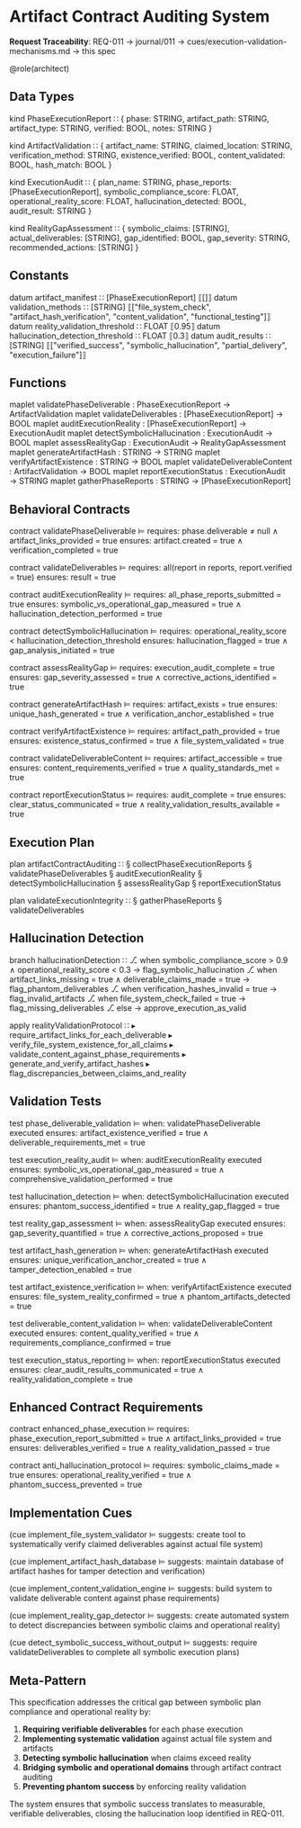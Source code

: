 # Artifact Contract Auditing System

**Request Traceability**: REQ-011 → journal/011 → cues/execution-validation-mechanisms.md → this spec

@role(architect)

## Data Types

kind PhaseExecutionReport ∷ {
  phase: STRING,
  artifact_path: STRING,
  artifact_type: STRING,
  verified: BOOL,
  notes: STRING
}

kind ArtifactValidation ∷ {
  artifact_name: STRING,
  claimed_location: STRING,
  verification_method: STRING,
  existence_verified: BOOL,
  content_validated: BOOL,
  hash_match: BOOL
}

kind ExecutionAudit ∷ {
  plan_name: STRING,
  phase_reports: [PhaseExecutionReport],
  symbolic_compliance_score: FLOAT,
  operational_reality_score: FLOAT,
  hallucination_detected: BOOL,
  audit_result: STRING
}

kind RealityGapAssessment ∷ {
  symbolic_claims: [STRING],
  actual_deliverables: [STRING],
  gap_identified: BOOL,
  gap_severity: STRING,
  recommended_actions: [STRING]
}

## Constants

datum artifact_manifest ∷ [PhaseExecutionReport] ⟦[]⟧
datum validation_methods ∷ [STRING] ⟦["file_system_check", "artifact_hash_verification", "content_validation", "functional_testing"]⟧
datum reality_validation_threshold ∷ FLOAT ⟦0.95⟧
datum hallucination_detection_threshold ∷ FLOAT ⟦0.3⟧
datum audit_results ∷ [STRING] ⟦["verified_success", "symbolic_hallucination", "partial_delivery", "execution_failure"]⟧

## Functions

maplet validatePhaseDeliverable : PhaseExecutionReport → ArtifactValidation
maplet validateDeliverables : [PhaseExecutionReport] → BOOL
maplet auditExecutionReality : [PhaseExecutionReport] → ExecutionAudit
maplet detectSymbolicHallucination : ExecutionAudit → BOOL
maplet assessRealityGap : ExecutionAudit → RealityGapAssessment
maplet generateArtifactHash : STRING → STRING
maplet verifyArtifactExistence : STRING → BOOL
maplet validateDeliverableContent : ArtifactValidation → BOOL
maplet reportExecutionStatus : ExecutionAudit → STRING
maplet gatherPhaseReports : STRING → [PhaseExecutionReport]

## Behavioral Contracts

contract validatePhaseDeliverable ⊨
  requires: phase.deliverable ≠ null ∧ artifact_links_provided = true
  ensures: artifact.created = true ∧ verification_completed = true

contract validateDeliverables ⊨
  requires: all(report in reports, report.verified = true)
  ensures: result = true

contract auditExecutionReality ⊨
  requires: all_phase_reports_submitted = true
  ensures: symbolic_vs_operational_gap_measured = true ∧ hallucination_detection_performed = true

contract detectSymbolicHallucination ⊨
  requires: operational_reality_score < hallucination_detection_threshold
  ensures: hallucination_flagged = true ∧ gap_analysis_initiated = true

contract assessRealityGap ⊨
  requires: execution_audit_complete = true
  ensures: gap_severity_assessed = true ∧ corrective_actions_identified = true

contract generateArtifactHash ⊨
  requires: artifact_exists = true
  ensures: unique_hash_generated = true ∧ verification_anchor_established = true

contract verifyArtifactExistence ⊨
  requires: artifact_path_provided = true
  ensures: existence_status_confirmed = true ∧ file_system_validated = true

contract validateDeliverableContent ⊨
  requires: artifact_accessible = true
  ensures: content_requirements_verified = true ∧ quality_standards_met = true

contract reportExecutionStatus ⊨
  requires: audit_complete = true
  ensures: clear_status_communicated = true ∧ reality_validation_results_available = true

## Execution Plan

plan artifactContractAuditing ∷
  § collectPhaseExecutionReports
  § validatePhaseDeliverables
  § auditExecutionReality
  § detectSymbolicHallucination
  § assessRealityGap
  § reportExecutionStatus

plan validateExecutionIntegrity ∷
  § gatherPhaseReports
  § validateDeliverables

## Hallucination Detection

branch hallucinationDetection ∷
  ⎇ when symbolic_compliance_score > 0.9 ∧ operational_reality_score < 0.3 → flag_symbolic_hallucination
  ⎇ when artifact_links_missing = true ∧ deliverable_claims_made = true → flag_phantom_deliverables
  ⎇ when verification_hashes_invalid = true → flag_invalid_artifacts
  ⎇ when file_system_check_failed = true → flag_missing_deliverables
  ⎇ else → approve_execution_as_valid

apply realityValidationProtocol ∷
  ▸ require_artifact_links_for_each_deliverable
  ▸ verify_file_system_existence_for_all_claims
  ▸ validate_content_against_phase_requirements
  ▸ generate_and_verify_artifact_hashes
  ▸ flag_discrepancies_between_claims_and_reality

## Validation Tests

test phase_deliverable_validation ⊨
  when: validatePhaseDeliverable executed
  ensures: artifact_existence_verified = true ∧ deliverable_requirements_met = true

test execution_reality_audit ⊨
  when: auditExecutionReality executed
  ensures: symbolic_vs_operational_gap_measured = true ∧ comprehensive_validation_performed = true

test hallucination_detection ⊨
  when: detectSymbolicHallucination executed
  ensures: phantom_success_identified = true ∧ reality_gap_flagged = true

test reality_gap_assessment ⊨
  when: assessRealityGap executed
  ensures: gap_severity_quantified = true ∧ corrective_actions_proposed = true

test artifact_hash_generation ⊨
  when: generateArtifactHash executed
  ensures: unique_verification_anchor_created = true ∧ tamper_detection_enabled = true

test artifact_existence_verification ⊨
  when: verifyArtifactExistence executed
  ensures: file_system_reality_confirmed = true ∧ phantom_artifacts_detected = true

test deliverable_content_validation ⊨
  when: validateDeliverableContent executed
  ensures: content_quality_verified = true ∧ requirements_compliance_confirmed = true

test execution_status_reporting ⊨
  when: reportExecutionStatus executed
  ensures: clear_audit_results_communicated = true ∧ reality_validation_complete = true

## Enhanced Contract Requirements

contract enhanced_phase_execution ⊨
  requires: phase_execution_report_submitted = true ∧ artifact_links_provided = true
  ensures: deliverables_verified = true ∧ reality_validation_passed = true

contract anti_hallucination_protocol ⊨
  requires: symbolic_claims_made = true
  ensures: operational_reality_verified = true ∧ phantom_success_prevented = true

## Implementation Cues

(cue implement_file_system_validator ⊨ suggests: create tool to systematically verify claimed deliverables against actual file system)

(cue implement_artifact_hash_database ⊨ suggests: maintain database of artifact hashes for tamper detection and verification)

(cue implement_content_validation_engine ⊨ suggests: build system to validate deliverable content against phase requirements)

(cue implement_reality_gap_detector ⊨ suggests: create automated system to detect discrepancies between symbolic claims and operational reality)

(cue detect_symbolic_success_without_output ⊨ suggests: require validateDeliverables to complete all symbolic execution plans)

## Meta-Pattern

This specification addresses the critical gap between symbolic plan compliance and operational reality by:
1. **Requiring verifiable deliverables** for each phase execution
2. **Implementing systematic validation** against actual file system and artifacts
3. **Detecting symbolic hallucination** when claims exceed reality
4. **Bridging symbolic and operational domains** through artifact contract auditing
5. **Preventing phantom success** by enforcing reality validation

The system ensures that symbolic success translates to measurable, verifiable deliverables, closing the hallucination loop identified in REQ-011.